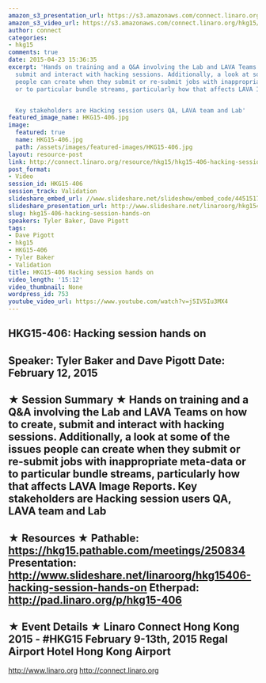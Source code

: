 ```yaml
---
amazon_s3_presentation_url: https://s3.amazonaws.com/connect.linaro.org/hkg15/Videos/02-12-Thursday/HKG15-406.pdf
amazon_s3_video_url: https://s3.amazonaws.com/connect.linaro.org/hkg15/Videos/02-12-Thursday/HKG15-406+Hacking+session+hands+on.mp4
author: connect
categories:
- hkg15
comments: true
date: 2015-04-23 15:36:35
excerpt: 'Hands on training and a Q&A involving the Lab and LAVA Teams on how to create,
  submit and interact with hacking sessions. Additionally, a look at some of the issues
  people can create when they submit or re-submit jobs with inappropriate meta-data
  or to particular bundle streams, particularly how that affects LAVA Image Reports.


  Key stakeholders are Hacking session users QA, LAVA team and Lab'
featured_image_name: HKG15-406.jpg
image:
  featured: true
  name: HKG15-406.jpg
  path: /assets/images/featured-images/HKG15-406.jpg
layout: resource-post
link: http://connect.linaro.org/resource/hkg15/hkg15-406-hacking-session-hands-on/
post_format:
- Video
session_id: HKG15-406
session_track: Validation
slideshare_embed_url: //www.slideshare.net/slideshow/embed_code/44515179
slideshare_presentation_url: http://www.slideshare.net/linaroorg/hkg15406-hacking-session-hands-on
slug: hkg15-406-hacking-session-hands-on
speakers: Tyler Baker, Dave Pigott
tags:
- Dave Pigott
- hkg15
- HKG15-406
- Tyler Baker
- Validation
title: HKG15-406 Hacking session hands on
video_length: '15:12'
video_thumbnail: None
wordpress_id: 753
youtube_video_url: https://www.youtube.com/watch?v=j5IV5Iu3MX4
---
```


HKG15-406: Hacking session hands on 
--------------------------------------------------- 
Speaker: Tyler Baker and Dave Pigott 
Date: February 12, 2015 
--------------------------------------------------- 
★ Session Summary ★ 
Hands on training and a Q&A involving the Lab and LAVA Teams on how to create, submit and interact with hacking sessions. Additionally, a look at some of the issues people can create when they submit or re-submit jobs with inappropriate meta-data or to particular bundle streams, particularly how that affects LAVA Image Reports. Key stakeholders are Hacking session users QA, LAVA team and Lab 
-------------------------------------------------- 
★ Resources ★ 
Pathable: https://hkg15.pathable.com/meetings/250834 
Presentation: http://www.slideshare.net/linaroorg/hkg15406-hacking-session-hands-on 
Etherpad: http://pad.linaro.org/p/hkg15-406 
--------------------------------------------------- 
★ Event Details ★ 
Linaro Connect Hong Kong 2015 - #HKG15 
February 9-13th, 2015 
Regal Airport Hotel Hong Kong Airport 
--------------------------------------------------- 
http://www.linaro.org 
http://connect.linaro.org